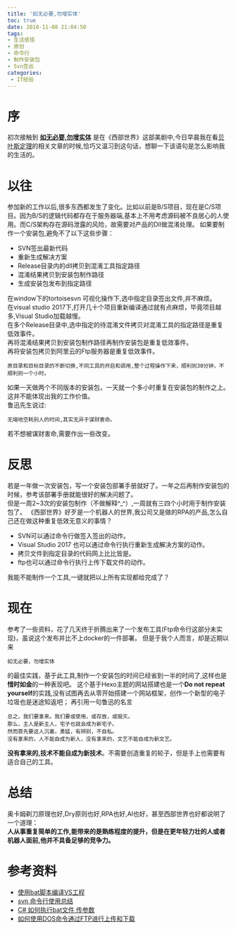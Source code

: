 ```yaml
---
title: '如无必要,勿增实体'
toc: true
date: 2018-11-08 21:04:50
tags:
- 生活感悟
- 原创
- 命令行
- 制作安装包
- Svn签出
categories:
 - IT经验
---
```

# 序

初次接触到 **[如无必要,勿增实体](https://baike.baidu.com/item/奥卡姆剃刀原理)** 是在《西部世界》这部美剧中,今日早晨我在看[贝叶斯定理](https://baike.baidu.com/item/贝叶斯定理)的相关文章的时候,恰巧又温习到这句话，想聊一下该语句是怎么影响我的生活的。

# 以往
参加新的工作以后,很多东西都发生了变化。比如以前是B/S项目，现在是C/S项目。因为B/S的逻辑代码都存在于服务器端,基本上不用考虑源码被不良居心的人使用。而C/S架构存在源码泄露的风险，故需要对产品的Dll做混淆处理。
如果要制作一个安装包,避免不了以下这些步骤：
* SVN签出最新代码
* 重新生成解决方案
* Release目录内的dll拷贝到混淆工具指定路径
* 混淆结果拷贝到安装包制作路径
* 生成安装包发布到指定路径

在window下的tortoisesvn 可视化操作下,选中指定目录签出文件,并不麻烦。  
在visual studio 2017下,打开几十个项目重新编译通过就有点麻烦，毕竟项目越多,Visual Studio加载越慢。  
在多个Release目录中,选中指定的待混淆文件拷贝对混淆工具的指定路径是重复低效事件。  
再将混淆结果拷贝到安装包制作路径再制作安装包是重复低效事件。  
再将安装包拷贝到阿里云的Ftp服务器是重复低效事件。
```
原目录和目标目录的不断切换,不同工具的开启和调用,整个过程操作下来，顺利则30分钟，不顺利则一个小时。
```
如果一天做两个不同版本的安装包，一天就一个多小时重复在安装包的制作之上。这并不能体现出我的工作价值。  
鲁迅先生说过:
```
无端地空耗别人的时间,其实无异于谋财害命。
```
若不想被谋财害命,需要作出一些改变。
# 反思
若是一年做一次安装包，写一个安装包部署手册就好了。一年之后再制作安装包的时候，参考该部署手册就能很好的解决问题了。  
但是一周2~3次的安装包制作（不做解释^_^）,一周就有三四个小时用于制作安装包了。
《西部世界》好歹是一个机器人的世界,我公司又是做的RPA的产品,怎么自己还在做这种重复低效无意义的事情？  

* SVN可以通过命令行做签入签出的动作。
* Visual Studio 2017 也可以通过命令行执行重新生成解决方案的动作。
* 拷贝文件到指定目录的代码网上比比皆是。
* ftp也可以通过命令行执行上传下载文件的动作。

我能不能制作一个工具,一键就把以上所有实现都给完成了？

# 现在
参考了一些资料，花了几天终于折腾出来了一个发布工具(Ftp命令行这部分未实现)，虽说这个发布并比不上docker的一件部署。
但是于我个人而言，却是近期以来
```
如无必要，勿增实体
```
的最佳实践，基于此工具,制作一个安装包的时间已经省到一半的时间了,这样也是**惜时如金**的一种表现吧。
这个基于Hexo主题的网站搭建也是一个**Do not repeat yourself**的实践,没有试图再去从零开始搭建一个网站框架，创作一个新型的电子垃圾也是迷途知返吧；
再引用一句鲁迅的名言
```
总之，我们要拿来。我们要或使用，或存放，或毁灭。  
那么，主人是新主人，宅子也就会成为新宅子。  
然而首先要这人沉着，勇猛，有辨别，不自私。  
没有拿来的，人不能自成为新人，没有拿来的，文艺不能自成为新文艺。
```

**没有拿来的,技术不能自成为新技术**。不需要创造重复的轮子，但是手上也需要有适合自己的工具。

# 总结
奥卡姆剃刀原理也好,Dry原则也好,RPA也好,AI也好，甚至西部世界也好都说明了一个道理：  
**人从事重复简单的工作,能带来的是熟练程度的提升，但是在更年轻力壮的人或者机器人面前,他并不具备足够的竞争力。**

# 参考资料
* [使用bat脚本编译VS工程](https://blog.csdn.net/lixiangminghate/article/details/51350846)
* [svn 命令行使用总结](http://www.cnblogs.com/136asdxxl/p/7410947.html)
* [C# 如何执行bat文件 传参数](http://www.cnblogs.com/joean/p/4870486.html)
* [如何使用DOS命令通过FTP进行上传和下载](https://blog.csdn.net/qq_18808965/article/details/77882381)